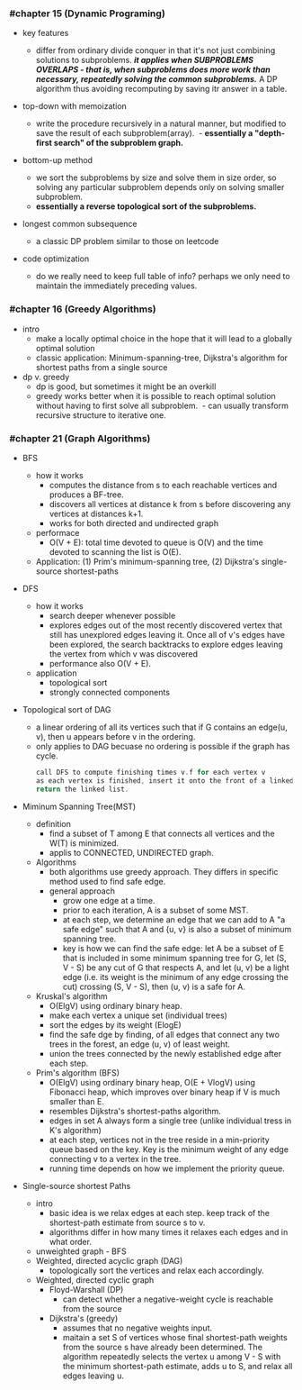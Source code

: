 ### #chapter 15 (Dynamic Programing)
- key features
  - differ from ordinary divide conquer in that it's not just combining solutions to subproblems. __*it applies when SUBPROBLEMS OVERLAPS - that is, when subproblems does more work than necessary, repeatedly solving the common subproblems.*__ A DP algorithm thus avoiding recomputing by saving itr answer in a table.

- top-down with memoization
  - write the procedure recursively in a natural manner, but modified to save the result of each subproblem(array).
  - **essentially a "depth-first search" of the subproblem graph.**
- bottom-up method
  - we sort the subproblems by size and solve them in size order, so solving any particular subproblem depends only on solving smaller subproblem.
  - **essentially a reverse topological sort of the subproblems.**

- longest common subsequence
  - a classic DP problem similar to those on leetcode
- code optimization
  - do we really need to keep full table of info? perhaps we only need to maintain the immediately preceding values.


### #chapter 16 (Greedy Algorithms)
- intro
  - make a locally optimal choice in the hope that it will lead to a globally optimal solution
  - classic application: Minimum-spanning-tree, Dijkstra's algorithm for shortest paths from a single source
- dp v. greedy
  - dp is good, but sometimes it might be an overkill
  - greedy works better when it is possible to reach optimal solution without having to first solve all subproblem.
  - can usually transform recursive structure to iterative one.

### #chapter 21 (Graph Algorithms)
- BFS
  - how it works
    - computes the distance from s to each reachable vertices and produces a BF-tree.
    - discovers all vertices at distance k from s before discovering any vertices at distances k+1.
    - works for both directed and undirected graph
  - performace
    - O(V + E): total time devoted to queue is O(V) and the time devoted to scanning the list is O(E). 
  - Application: (1) Prim's minimum-spanning tree, (2) Dijkstra's single-source shortest-paths
  
- DFS
  - how it works
    - search deeper whenever possible
    - explores edges out of the most recently discovered vertex that still has unexplored edges leaving it. Once all of v's edges have been explored, the search backtracks to explore edges leaving the vertex from which v was discovered
    - performance also O(V + E). 
  - application
    - topological sort
    - strongly connected components
   
- Topological sort of DAG
  - a linear ordering of all its vertices such that if G contains an edge(u, v), then u appears before v in the ordering.
  - only applies to DAG becuase no ordering is possible if the graph has cycle.
    ```cpp
    call DFS to compute finishing times v.f for each vertex v
    as each vertex is finished, insert it onto the front of a linked list
    return the linked list.
    ```
- Miminum Spanning Tree(MST)
  - definition
    - find a subset of T among E that connects all vertices and the W(T) is minimized.
    - applis to CONNECTED, UNDIRECTED graph.
  - Algorithms
    - both algorithms use greedy approach. They differs in specific method used to find safe edge.
    - general approach
      - grow one edge at a time.
      - prior to each iteration, A is a subset of some MST.
      - at each step, we determine an edge that we can add to A "a safe edge" such that A and {u, v} is also a subset of minimum spanning tree. 
      - key is how we can find the safe edge: let A be a subset of E that is included in some minimum spanning tree for G, let (S, V - S) be any cut of G that respects A, and let (u, v) be a light edge (i.e. its weight is the minimum of any edge crossing the cut) crossing (S, V - S), then (u, v) is a safe for A.
  - Kruskal's algorithm
    - O(ElgV) using ordinary binary heap.
    - make each vertex a unique set (individual trees)
    - sort the edges by its weight (ElogE)
    - find the safe dge by finding, of all edges that connect any two trees in the forest, an edge (u, v) of least weight.
    - union the trees connected by the newly established edge after each step.
  - Prim's algorithm (BFS)
    - O(ElgV) using ordinary binary heap, O(E + VlogV) using Fibonacci heap, which improves over binary heap if V is much smaller than E.
    - resembles Dijkstra's shortest-paths algorithm.
    - edges in set A always form a single tree (unlike individual tress in K's algorithm)
    - at each step, vertices not in the tree reside in a min-priority queue based on the key. Key is the minimum weight of any edge connecting v to a vertex in the tree.
    - running time depends on how we implement the priority queue.

- Single-source shortest Paths
  - intro
    - basic idea is we relax edges at each step. keep track of the shortest-path estimate from source s to v.
    - algorithms differ in how many times it relaxes each edges and in what order.
  - unweighted graph - BFS
  - Weighted, directed acyclic graph (DAG)
    - topologically sort the vertices and relax each accordingly.
  - Weighted, directed cyclic graph 
    - Floyd-Warshall (DP)
      - can detect whether a negative-weight cycle is reachable from the source
    - Dijkstra's (greedy)
      - assumes that no negative weights input.
      - maitain a set S of vertices whose final shortest-path weights from the source s have already been determined. The algorithm repeatedly selects the vertex u among V - S with the minimum shortest-path estimate, adds u to S, and relax all edges leaving u.
 
 
 
 
 
 
 
 
 
 
 
 
 
 
